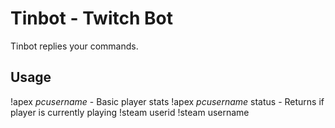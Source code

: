 # Tinbot - Twitch Bot
Tinbot replies your commands.

## Usage

!apex _pcusername_ - Basic player stats
!apex _pcusername_ status - Returns if player is currently playing
!steam userid
!steam username